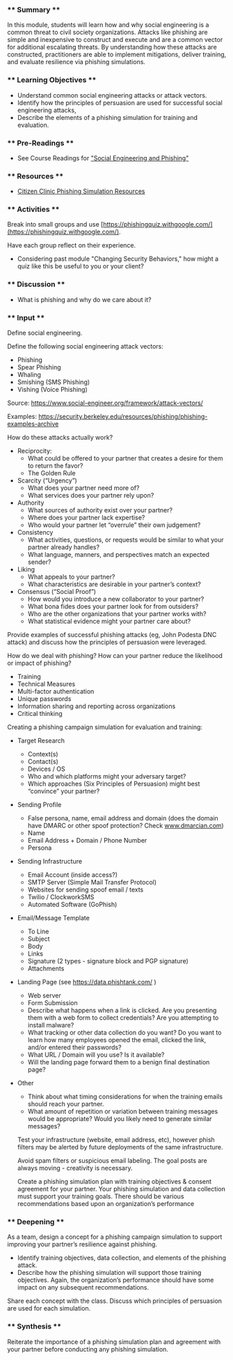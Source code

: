 ### ** Summary **

In this module, students will learn how and why social engineering is a common threat to civil society organizations. Attacks like phishing are simple and inexpensive to construct and execute and are a common vector for additional escalating threats. By understanding how these attacks are constructed, practitioners are able to implement mitigations, deliver training, and evaluate resilience via phishing simulations. 

### ** Learning Objectives **

* Understand common social engineering attacks or attack vectors.
* Identify how the principles of persuasion are used for successful social engineering attacks,
* Describe the elements of a phishing simulation for training and evaluation.

### ** Pre-Readings **

* See Course Readings for ["Social Engineering and Phishing"](../../../Consolidated_Bibliography#phishing)

### ** Resources **

* [Citizen Clinic Phishing Simulation Resources](../../../Clinic_Infrastructure/Phishing_Simulation.md)

### ** Activities **

Break into small groups and use [https://phishingquiz.withgoogle.com/](https://phishingquiz.withgoogle.com/).

Have each group reflect on their experience. 

* Considering past module "Changing Security Behaviors," how might a quiz like this be useful to you or your client?

### ** Discussion **

* What is phishing and why do we care about it?

### ** Input **

Define social engineering.

Define the following social engineering attack vectors:

*   Phishing
*   Spear Phishing
*   Whaling
*   Smishing (SMS Phishing)
*   Vishing (Voice Phishing)

Source: https://www.social-engineer.org/framework/attack-vectors/

Examples: https://security.berkeley.edu/resources/phishing/phishing-examples-archive 

How do these attacks actually work?


*   Reciprocity:
    *   What could be offered to your partner that creates a desire for them to return the favor?
    *   The Golden Rule
*   Scarcity (“Urgency”)
    *   What does your partner need more of?
    *   What services does your partner rely upon?
*   Authority
    *   What sources of authority exist over your partner?
    *   Where does your partner lack expertise?
    *   Who would your partner let “overrule” their own judgement?
*   Consistency
    *   What activities, questions, or requests would be similar to what your partner already handles?
    *   What language, manners, and perspectives match an expected sender?
*   Liking
    *   What appeals to your partner?
    *   What characteristics are desirable in your partner’s context?
*   Consensus (“Social Proof”)
    *   How would you introduce a new collaborator to your partner?
    *   What bona fides does your partner look for from outsiders?
    *   Who are the other organizations that your partner works with?
    *   What statistical evidence might your partner care about? 

Provide examples of successful phishing attacks (eg, John Podesta DNC attack) and discuss how the principles of persuasion were leveraged.

How do we deal with phishing? How can your partner reduce the likelihood or impact of phishing?


*   Training
*   Technical Measures
*   Multi-factor authentication
*   Unique passwords
*   Information sharing and reporting across organizations 
*   Critical thinking

Creating a phishing campaign simulation for evaluation and training:

*   Target Research
    *   Context(s)
    *   Contact(s)
    *   Devices / OS
    *   Who and which platforms might your adversary target?
    *   Which approaches (Six Principles of Persuasion) might best “convince” your partner?
*   Sending Profile
    *   False persona, name, email address and domain (does the domain have DMARC or other spoof protection? Check www.dmarcian.com)
    *   Name
    *   Email Address + Domain / Phone Number 
    *   Persona
*   Sending Infrastructure
    *   Email Account (inside access?)
    *   SMTP Server (Simple Mail Transfer Protocol)
    *   Websites for sending spoof email / texts
    *   Twilio / ClockworkSMS
    *   Automated Software (GoPhish)
*   Email/Message Template
    *   To Line
    *   Subject
    *   Body
    *   Links
    *   Signature (2 types - signature block and PGP signature)
    *   Attachments
*   Landing Page (see https://data.phishtank.com/ )
    *   Web server
    *   Form Submission
    *   Describe what happens when a link is clicked. Are you presenting them with a web form to collect credentials? Are you attempting to install malware? 
    *   What tracking or other data collection do you want? Do you want to learn how many employees opened the email, clicked the link, and/or entered their passwords?
    *   What URL / Domain will you use? Is it available?
    *   Will the landing page forward them to a benign final destination page?
*   Other
    *   Think about what timing considerations for when the training emails should reach your partner.
    *   What amount of repetition or variation between training messages would be appropriate? Would you likely need to generate similar messages?

    Test your infrastructure (website, email address, etc), however phish filters may be alerted by future deployments of the same infrastructure.

    Avoid spam filters or suspicious email labeling. The goal posts are always moving - creativity is necessary.

    Create a phishing simulation plan with training objectives & consent agreement for your partner. Your phishing simulation and data collection must support your training goals. There should be various recommendations based upon an organization’s performance

### ** Deepening **

As a team, design a concept for a phishing campaign simulation to support improving your partner’s resilience against phishing.

*   Identify training objectives, data collection, and elements of the phishing attack.
*   Describe how the phishing simulation will support those training objectives. Again, the organization’s performance should have some impact on any subsequent recommendations.

Share each concept with the class. Discuss which principles of persuasion are used for each simulation.

### ** Synthesis **

Reiterate the importance of a phishing simulation plan and agreement with your partner before conducting any phishing simulation.

